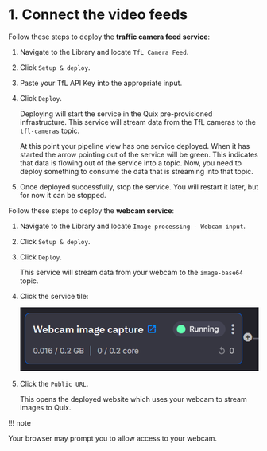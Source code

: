 # 1. Connect the video feeds

Follow these steps to deploy the **traffic camera feed service**:

1.  Navigate to the Library and locate `TfL Camera Feed`.

2.  Click `Setup & deploy`.

3.  Paste your TfL API Key into the appropriate input.

4.  Click `Deploy`.

    Deploying will start the service in the Quix pre-provisioned infrastructure. This service will stream data from the TfL cameras to the `tfl-cameras` topic.

    At this point your pipeline view has one service deployed. When it has started the arrow pointing out of the service will be green. This indicates that data is flowing out of the service into a topic. Now, you need to deploy something to consume the data that is streaming into that topic.

5.  Once deployed successfully, stop the service. You will restart it later, but for now it can be stopped.

Follow these steps to deploy the **webcam service**:

1.  Navigate to the Library and locate `Image processing - Webcam input`.

2.  Click `Setup & deploy`.

3.  Click `Deploy`.

    This service will stream data from your webcam to the `image-base64` topic.

4.  Click the service tile:

    ![webcam image capture service tile](image2.png)

5.  Click the `Public URL`.

    This opens the deployed website which uses your webcam to stream images to Quix.

!!! note

  Your browser may prompt you to allow access to your webcam.

